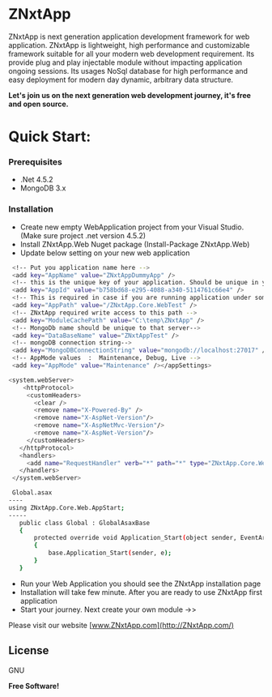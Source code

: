 # ZNxtApp

ZNxtApp is next generation application development framework for web application. ZNxtApp is lightweight, high performance and customizable framework suitable for all your modern web development requirement. Its provide plug and play injectable module without impacting application ongoing sessions. Its usages NoSql database for high performance and easy deployment for modern day dynamic, arbitrary data structure.

**Let's join us on the next generation web development journey, it's free and open source.**
# Quick Start:
### Prerequisites
  - .Net 4.5.2 
  - MongoDB 3.x
### Installation
  - Create new empty WebApplication project from your Visual Studio. (Make sure project .net  version 4.5.2)
  - Install ZNxtApp.Web Nuget package (Install-Package ZNxtApp.Web) 
  - Update below setting on your new web application 
   ```sh <appSettings>
    <!-- Put you application name here -->
    <add key="AppName" value="ZNxtAppDummyApp" />
    <!-- this is the unique key of your application. Should be unique in your environments  -->
    <add key="AppId" value="b758bd68-e295-4088-a340-5114761c66e4" />
    <!-- This is required in case if you are running application under some virtual directory in IIS-->
    <add key="AppPath" value="/ZNxtApp.Core.WebTest" />
    <!-- ZNxtApp required write access to this path -->
    <add key="ModuleCachePath" value="C:\temp\ZNxtApp" />
    <!-- MongoDb name should be unique to that server-->
    <add key="DataBaseName" value="ZNxtAppTest" />
    <!-- mongoDB connection string-->
    <add key="MongoDBConnectionString" value="mongodb://localhost:27017" />
    <!-- AppMode values  :  Maintenance, Debug, Live -->
    <add key="AppMode" value="Maintenance" /></appSettings>
```
 ```sh
 <system.webServer>
     <httpProtocol>
      <customHeaders>
        <clear />
        <remove name="X-Powered-By" />
        <remove name="X-AspNet-Version"/>
        <remove name="X-AspNetMvc-Version"/>
        <remove name="X-AspNet-Version"/>                
      </customHeaders>
    </httpProtocol>
    <handlers>
      <add name="RequestHandler" verb="*" path="*" type="ZNxtApp.Core.Web.Handler.RequestHandler"  allowPathInfo ="true"  preCondition ="integratedMode" />
    </handlers>
  </system.webServer>
  ``` 
 ```sh 
  Global.asax
----
using ZNxtApp.Core.Web.AppStart;
-----
    public class Global : GlobalAsaxBase
    {
        protected override void Application_Start(object sender, EventArgs e)
        {
            base.Application_Start(sender, e);
        }
    }
 ```
 - Run your Web Application you should see the ZNxtApp installation page
 - Installation will take few minute. After you are ready to use ZNxtApp first application
 - Start your journey. Next create your own module ->>  
  
 Please visit our website [www.ZNxtApp.com](http://ZNxtApp.com/)
 
 License
----

GNU


**Free Software!**

